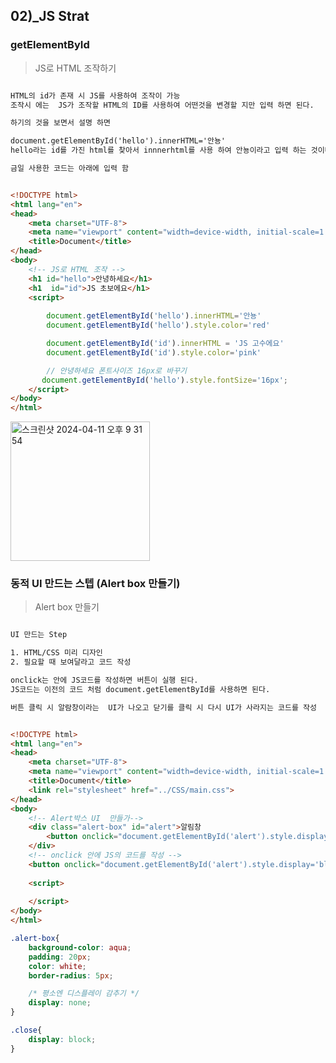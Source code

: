## 02)_JS Strat 

### getElementById

> JS로 HTML 조작하기 

``` txt

HTML의 id가 존재 시 JS를 사용하여 조작이 가능
조작시 에는  JS가 조작할 HTML의 ID를 사용하여 어떤것을 변경할 지만 입력 하면 된다. 

하기의 것을 보면서 설명 하면 

document.getElementById('hello').innerHTML='안뇽'
hello라는 id를 가진 html를 찾아서 innnerhtml를 사용 하여 안뇽이라고 입력 하는 것이다. 

금일 사용한 코드는 아래에 입력 함

```

``` html

<!DOCTYPE html>
<html lang="en">
<head>
    <meta charset="UTF-8">
    <meta name="viewport" content="width=device-width, initial-scale=1.0">
    <title>Document</title>
</head>
<body>
    <!-- JS로 HTML 조작 -->
    <h1 id="hello">안녕하세요</h1>
    <h1  id="id">JS 초보에요</h1>  
    <script>
   
        document.getElementById('hello').innerHTML='안뇽'
        document.getElementById('hello').style.color='red'

        document.getElementById('id').innerHTML = 'JS 고수에요'
        document.getElementById('id').style.color='pink'

        // 안녕하세요 폰트사이즈 16px로 바꾸기
       document.getElementById('hello').style.fontSize='16px';
    </script>
</body>
</html>

```
<img width="223" alt="스크린샷 2024-04-11 오후 9 31 54" src="https://github.com/choiminjun94/TIL2024/assets/60457431/dc7a3bc2-80e7-4bc6-8916-485b1bea3693">

### 동적 UI 만드는 스텝 (Alert box  만들기)

> Alert box 만들기

``` txt 

UI 만드는 Step 

1. HTML/CSS 미리 디자인 
2. 필요할 때 보여달라고 코드 작성

onclick는 안에 JS코드를 작성하면 버튼이 실행 된다. 
JS코드는 이전의 코드 처럼 document.getElementById를 사용하면 된다. 

버튼 클릭 시 알람창이라는  UI가 나오고 닫기를 클릭 시 다시 UI가 사라지는 코드를 작성

```

``` html 

<!DOCTYPE html>
<html lang="en">
<head>
    <meta charset="UTF-8">
    <meta name="viewport" content="width=device-width, initial-scale=1.0">
    <title>Document</title>
    <link rel="stylesheet" href="../CSS/main.css">
</head>
<body>
    <!-- Alert박스 UI  만들가-->
    <div class="alert-box" id="alert">알림창 
        <button onclick="document.getElementById('alert').style.display='none'" class="close" id="close_alert">닫기</button>
    </div>
    <!-- onclick 안에 JS의 코드를 작성 -->
    <button onclick="document.getElementById('alert').style.display='block'">버튼</button>
    
    <script>
         
    </script>
</body>
</html>

```

```css 
.alert-box{
    background-color: aqua;
    padding: 20px;
    color: white;
    border-radius: 5px;

    /* 평소엔 디스플레이 감추기 */
    display: none;
}

.close{
    display: block;
}
```

